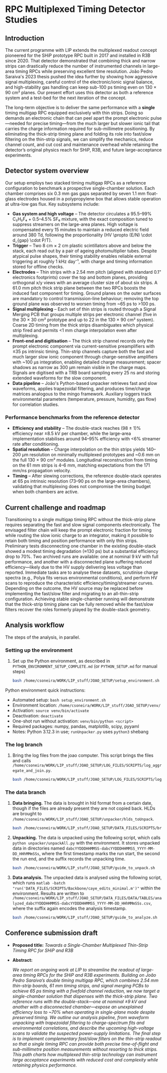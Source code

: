 # RPC Multiplexed Timing Detector Studies

## Introduction
The current programme with LIP extends the multiplexed readout concept pioneered for the SHiP prototype RPC built in 2017 and installed in R3B since 2020. That detector demonstrated that combining thick and narrow strips can drastically reduce the number of instrumented channels in large-area timing RPCs while preserving excellent time resolution. João Pedro Saraiva's 2023 thesis pushed the idea further by showing how aggressive signal multiplexing, careful control of the electronic/ionic signal balance, and high-stability gas handling can keep sub-100 ps timing even on 130 × 90 cm² planes. Our present effort uses this detector as both a reference system and a test-bed for the next iteration of the concept.

The long-term objective is to deliver the same performance with a **single** timing multigap RPC equipped exclusively with thin strips. Doing so demands an electronic chain that can peel apart the prompt electronic pulse—needed for precise timing—from the much larger but slower ionic tail that carries the charge information required for sub-millimetre positioning. By eliminating the thick-strip timing plane and folding its role into fast/slow filtering on the thin-strip signals, we can simplify the mechanics, reduce channel count, and cut cost and maintenance overhead while retaining the detector’s original physics reach for SHiP, R3B, and future large-acceptance experiments.

## Detector system overview
Our setup employs two stacked timing multigap RPCs as a reference configuration to benchmark a prospective single-chamber solution. Each chamber comprises six 0.3 mm gas gaps separated by seven 1.1 mm float-glass electrodes housed in a polypropylene box that allows stable operation at ultra-low gas flux. Key subsystems include:

- **Gas system and high voltage** – The detector circulates a 95.5–99% C₂H₂F₄ + 0.5–4.5% SF₆ mixture, with the exact composition tuned to suppress streamers on the large-area planes. High voltage is compensated every 15 minutes to maintain a reduced electric field around 380 Td, following the proportionality \(HV \propto (E/N) \cdot d_{gap} \cdot P/T\).
- **Trigger** – Two 8 cm × 2 cm plastic scintillators above and below the stack, each read out by a pair of ageing photomultiplier tubes. Despite atypical pulse shapes, their timing stability enables reliable external triggering at roughly 1 kHz day⁻¹, with charge and timing information stored for offline checks.
- **Electrodes** – Thin strips with a 2.54 mm pitch (aligned with standard 0.1" electronics footprints) cover the top and bottom planes, providing orthogonal x/y views with an average cluster size of about six strips. A 61.0 mm pitch thick strip plane between the two RPCs boosts the induced fast component for timing. Ground planes on the outer surfaces are mandatory to control transmission-line behaviour; removing the top ground plane was observed to worsen timing from ~65 ps to >100 ps.
- **Signal multiplexing** – Each set of thin strips is routed through a Signal Merging PCB that groups multiple strips per electronic channel (five in the 30 × 30 cm² prototype and up to 22 in the 130 × 90 cm² system). Coarse 2D timing from the thick strips disambiguates which physical strip fired and permits <1 mm charge interpolation even after multiplexing.
- **Front-end and digitisation** – The thick strip channel records only the prompt electronic component via current-sensitive preamplifiers with ≤35 ps intrinsic timing. Thin-strip channels capture both the fast and much larger slow ionic component through charge-sensitive amplifiers with ~100 µs integration, enabling detailed charge measurement; spacer shadows as narrow as 300 µm remain visible in the charge maps. Signals are digitised with a TRB board sampling every 25 ns and storing extended waveforms for the slow component.
- **Data pipeline** – João's Python-based unpacker retrieves fast and slow waveforms, applies trapezoidal filtering, and produces time/charge matrices analogous to the mingo framework. Auxiliary loggers track environmental parameters (temperature, pressure, humidity, gas flow) for correlation studies.

### Performance benchmarks from the reference detector
- **Efficiency and stability** – The double-stack reaches (98 ± 1)% efficiency near ±8.5 kV per chamber, while the large-area implementation stabilises around 94–95% efficiency with <6% streamer rate after conditioning.
- **Spatial resolution** – Charge interpolation on the thin strips yields 140–200 µm resolution on minimally multiplexed prototypes and ~0.6 mm on the full 130 × 90 cm² modules. Longitudinal reconstruction from timing on the 61 mm strips is 4–6 mm, matching expectations from the 171 mm/ns propagation velocity.
- **Timing** – After slewing corrections, the reference double-stack operates at 65 ps intrinsic resolution (73–90 ps on the large-area chambers), validating that multiplexing does not compromise the timing budget when both chambers are active.

## Current challenge and roadmap
Transitioning to a single multigap timing RPC without the thick-strip plane requires separating the fast and slow signal components electronically. The envisaged filter chain will keep the prompt electronic fraction for timing while routing the slow ionic charge to an integrator, making it possible to retain both timing and position performance with only thin strips. Preliminary tests disconnecting one chamber in the existing double-stack showed a modest timing degradation (≈130 ps) but a substantial efficiency drop to 70%. Two archived runs are available: one at nominal 9 kV with full performance, and another with a disconnected plane suffering reduced efficiency—likely due to the HV supply delivering less voltage than reported. Immediate tasks are to analyse these datasets, scrutinise charge spectra (e.g., Polya fits versus environmental conditions), and perform HV scans to reproduce the characteristic efficiency/timing/streamer curves. Depending on the outcome, the HV source may be replaced before implementing the fast/slow filter and migrating to an all-thin-strip configuration. Achieving stable single-chamber running will demonstrate that the thick-strip timing plane can be fully removed while the fast/slow filters recover the roles formerly played by the double-stack geometry.

## Analysis workflow
The steps of the analysis, in parallel.

### Setting up the environment
1. Set up the Python environment, as described in `PYTHON_ENVIRONMENT_SETUP_COMPLETE.md` (or `PYTHON_SETUP.md` for manual steps)

   ```bash
   bash /home/csoneira/WORK/LIP_stuff/JOAO_SETUP/setup_environment.sh
   ```

Python environment quick instructions:

- Automated setup: `bash setup_environment.sh`
- Environment location: `/home/csoneira/WORK/LIP_stuff/JOAO_SETUP/venv/`
- Activation: `source venv/bin/activate`
- Deactivation: `deactivate`
- One-shot run without activation: `venv/bin/python <script>`
- Required packages: numpy, pandas, matplotlib, scipy, pyyaml
- Notes: Python 3.12.3 in use; `runUnpacker.py` uses `python3` shebang

### The log branch
1. Bring the log files from the joao computer. This script brings the files and calls `/home/csoneira/WORK/LIP_stuff/JOAO_SETUP/LOG_FILES/SCRIPTS/log_aggregate_and_join.py`.

   ```bash
   bash /home/csoneira/WORK/LIP_stuff/JOAO_SETUP/LOG_FILES/SCRIPTS/log_bring_and_clear.sh
   ```

### The data branch
1. **Data bringing.** The data is brought in hld format from a certain date, though if the files are already present they are not copied back. HLDs are brought to `/home/csoneira/WORK/LIP_stuff/JOAO_SETUP/unpacker/hlds_toUnpack`.

   ```bash
   bash /home/csoneira/WORK/LIP_stuff/JOAO_SETUP/DATA_FILES/SCRIPTS/bring_hlds.sh <date_cut YYYY-MM-DD>
   ```

2. **Unpacking.** The data is unpacked using the following script, which calls `python unpacker/unpackAll.py` with the environment. It stores unpacked data in directories named `dabcYYDDDHHMMSS-dabcYYDDDHHMMSS_YYYY-MM-DD_HHhMMmSSs`, where the first timestamp marks the run start, the second the run end, and the suffix records the unpacking time.

   ```bash
   bash /home/csoneira/WORK/LIP_stuff/JOAO_SETUP/guide_to_unpack.sh
   ```

3. **Data analysis.** The unpacked data is analysed using the following script, which runs `matlab -batch "run('DATA_FILES/SCRIPTS/Backbone/caye_edits_minimal.m')"` within the environment. Results are written to `/home/csoneira/WORK/LIP_stuff/JOAO_SETUP/DATA_FILES/DATA/TABLES/analyzed_dabcYYDDDHHMMSS-dabcYYDDDHHMMSS_YYYY-MM-DD_HHhMMmSSs.csv`, where the suffix again encodes the analysis timestamp.

   ```bash
   bash /home/csoneira/WORK/LIP_stuff/JOAO_SETUP/guide_to_analyze.sh
   ```

## Conference submission draft
- **Proposed title:** *Towards a Single-Chamber Multiplexed Thin-Strip Timing RPC for SHiP and R3B*
- **Abstract:**

  *We report on ongoing work at LIP to streamline the readout of large-area timing RPCs for the SHiP and R3B experiments. Building on João Pedro Saraiva’s double timing multigap RPC, which combines 2.54 mm thin-strip boards, 61 mm timing strips, and signal merging PCBs to achieve 65 ps timing with a fivefold channel reduction, we now target a single-chamber solution that dispenses with the thick-strip plane. Two reference runs with the double-stack—one at nominal ±9 kV and another with a disconnected chamber—expose an unexplained efficiency loss to ~70% when operating in single-plane mode despite preserved timing. We outline our analysis pipeline, from waveform unpacking with trapezoidal filtering to charge-spectrum fits and environmental correlations, and describe the upcoming high-voltage scans to validate the suspected power-supply limitations. The final step is to implement complementary fast/slow filters on the thin-strip readout so that a single timing RPC can provide both precise time-of-flight and sub-millimetre position measurements without resorting to thick strips. This path charts how multiplexed thin-strip technology can instrument large acceptance experiments with reduced cost and complexity while retaining physics performance.*

